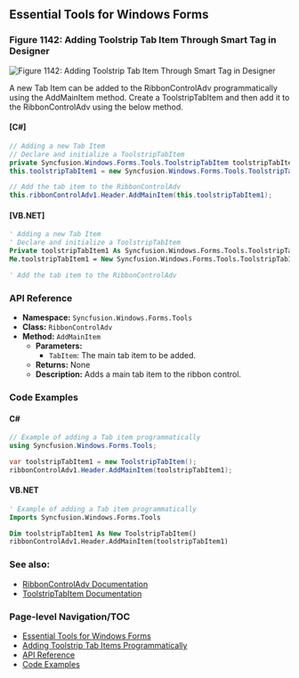 <!--
source: image
domain: syncfusion-sdk
task: pdf-ocr-to-markdown
language: en (keep original; do not translate)
source_filename: page_1723.jpeg
document_name: tools
page_number: 1723
page_id: tools#page_1723
product: Syncfusion Winforms
version: 11.4.0.26
timestamp: 2025-08-09T09:08:34Z
fidelity: lossless
-->

## Essential Tools for Windows Forms

### Figure 1142: Adding Toolstrip Tab Item Through Smart Tag in Designer
![Figure 1142: Adding Toolstrip Tab Item Through Smart Tag in Designer](https://i.imgur.com/example_image_url.png)

A new Tab Item can be added to the RibbonControlAdv programmatically using the AddMainItem method. Create a ToolstripTabItem and then add it to the RibbonControlAdv using the below method.

#### [C#]
```csharp
// Adding a new Tab Item
// Declare and initialize a ToolstripTabItem
private Syncfusion.Windows.Forms.Tools.ToolstripTabItem toolstripTabItem1;
this.toolstripTabItem1 = new Syncfusion.Windows.Forms.Tools.ToolstripTabItem();

// Add the tab item to the RibbonControlAdv
this.ribbonControlAdv1.Header.AddMainItem(this.toolstripTabItem1);
```

#### [VB.NET]
```vb
' Adding a new Tab Item
' Declare and initialize a ToolstripTabItem
Private toolstripTabItem1 As Syncfusion.Windows.Forms.Tools.ToolstripTabItem
Me.toolstripTabItem1 = New Syncfusion.Windows.Forms.Tools.ToolstripTabItem

' Add the tab item to the RibbonControlAdv
```

### API Reference
- **Namespace:** `Syncfusion.Windows.Forms.Tools`
- **Class:** `RibbonControlAdv`
- **Method:** `AddMainItem`
  - **Parameters:**
    - `TabItem`: The main tab item to be added.
  - **Returns:** None
  - **Description:** Adds a main tab item to the ribbon control.

### Code Examples
#### C#
```csharp
// Example of adding a Tab item programmatically
using Syncfusion.Windows.Forms.Tools;

var toolstripTabItem1 = new ToolstripTabItem();
ribbonControlAdv1.Header.AddMainItem(toolstripTabItem1);
```

#### VB.NET
```vb
' Example of adding a Tab item programmatically
Imports Syncfusion.Windows.Forms.Tools

Dim toolstripTabItem1 As New ToolstripTabItem()
ribbonControlAdv1.Header.AddMainItem(toolstripTabItem1)
```

### See also:
- [RibbonControlAdv Documentation](#)
- [ToolstripTabItem Documentation](#)

### Page-level Navigation/TOC
- [Essential Tools for Windows Forms](#)
- [Adding Toolstrip Tab Items Programmatically](#)
- [API Reference](#)
- [Code Examples](#)

<!-- tags: [Syncfusion, Winforms, RibbonControlAdv, ToolstripTabItem, TabItem, Designer, SmartTag, C#, VB.NET, API, Version 11.4.0.26] keywords: [Syncfusion Winforms, RibbonControlAdv, ToolstripTabItem, TabItem, Designer, SmartTag, C# code, VB.NET code, AddMainItem, Programmatic add, Essential Tools] -->